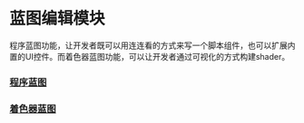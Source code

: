 # 蓝图编辑模块

程序蓝图功能，让开发者既可以用连连看的方式来写一个脚本组件，也可以扩展内置的UI控件。而着色器蓝图功能，可以让开发者通过可视化的方式构建shader。



### [程序蓝图](./blueprint/readme.md)



### [着色器蓝图](./ShaderBlueprint/readme.md)